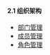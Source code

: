#### 2.1 组织架构
* [部门管理](/guan-li-yuan-shou-ce/qi-ye-hou-tai/zu-zhi-jia-gou/bu-men-guan-li.md)
* [成员管理](/guan-li-yuan-shou-ce/qi-ye-hou-tai/zu-zhi-jia-gou/cheng-yuan-guan-li.md)
* [角色管理](/guan-li-yuan-shou-ce/qi-ye-hou-tai/zu-zhi-jia-gou/jiao-se-guan-li.md)